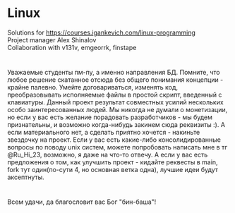 # Linux
Solutions for https://courses.igankevich.com/linux-programming   
Project manager Alex Shinalov                                  
Collaboration with v131v, emgeorrk, finstape
#
Уважаемые студенты пм-пу, а именно направления БД. Помните, что любое решение скатанное отсюда без общего понимания концепции - крайне палевно. Умейте договариваться, изменять код, преобразовывать исполняемые файлы в простой скрипт, введенный с клавиатуры. 
Данный проект результат совместных усилий нескольких особо заинтересованных людей. Мы никогда не думали о монетизации, но если у вас есть желание порадовать разработчиков - мы будем признательны, и возможно когда-нибудь закинем сюда реквизиты :). А если материального нет, а сделать приятно хочется - накиньте звездочку на проект.
Если у вас есть какие-либо консолидированные вопросы по поводу unix систем, можете попробовать написать мне в тг @Ru_Hi_23, возможно, я даже на что-то отвечу. 
А еcли у вас есть предложения о том, как улучшить проект - кидайте реквесты в main, fork тут один(по-сути 4, но основная ветка одна), лучшие идеи будут аксептнуты.
#
Всем удачи, да благословит вас Бог  "бин-баша"!

